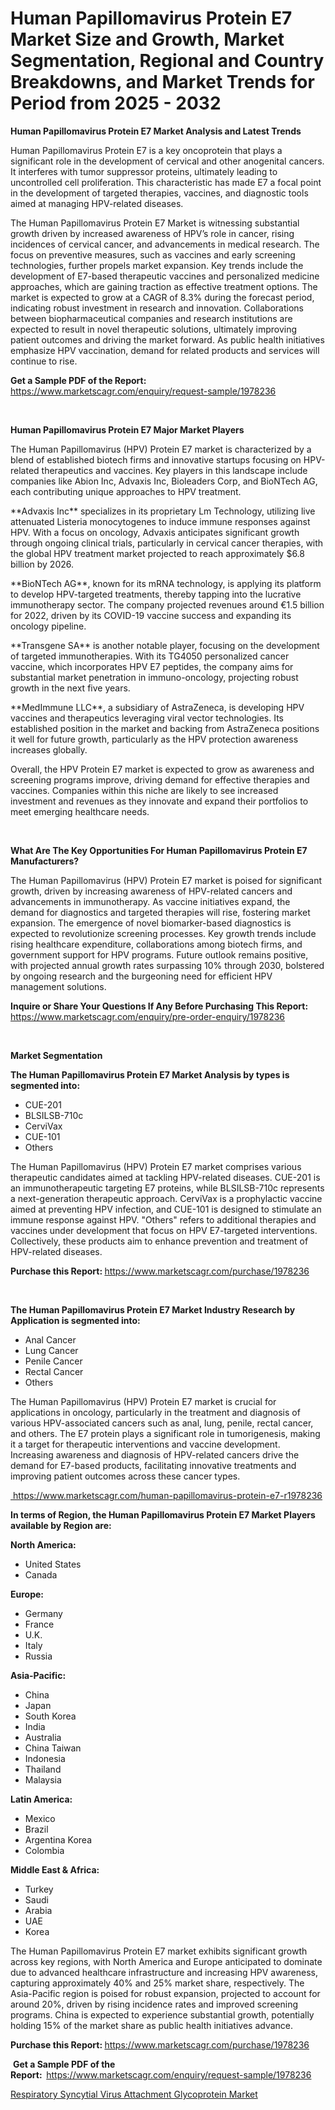 <p><h1>Human Papillomavirus Protein E7 Market Size and Growth, Market Segmentation, Regional and Country Breakdowns, and Market Trends for Period from 2025 -  2032</h1></p><p><strong>Human Papillomavirus Protein E7 Market Analysis and Latest Trends</strong></p>
<p><p>Human Papillomavirus Protein E7 is a key oncoprotein that plays a significant role in the development of cervical and other anogenital cancers. It interferes with tumor suppressor proteins, ultimately leading to uncontrolled cell proliferation. This characteristic has made E7 a focal point in the development of targeted therapies, vaccines, and diagnostic tools aimed at managing HPV-related diseases.</p><p>The Human Papillomavirus Protein E7 Market is witnessing substantial growth driven by increased awareness of HPV’s role in cancer, rising incidences of cervical cancer, and advancements in medical research. The focus on preventive measures, such as vaccines and early screening technologies, further propels market expansion. Key trends include the development of E7-based therapeutic vaccines and personalized medicine approaches, which are gaining traction as effective treatment options. The market is expected to grow at a CAGR of 8.3% during the forecast period, indicating robust investment in research and innovation. Collaborations between biopharmaceutical companies and research institutions are expected to result in novel therapeutic solutions, ultimately improving patient outcomes and driving the market forward. As public health initiatives emphasize HPV vaccination, demand for related products and services will continue to rise.</p></p>
<p><strong>Get a Sample PDF of the Report:&nbsp;</strong> <a href="https://www.marketscagr.com/enquiry/request-sample/1978236?utm_campaign=1944&utm_medium=2&utm_source=Github&utm_content=ia&utm_term=09032025&utm_id=human-papillomavirus-protein-e7">https://www.marketscagr.com/enquiry/request-sample/1978236</a></p>
<p>&nbsp;</p>
<p><strong>Human Papillomavirus Protein E7 Major Market Players</strong></p>
<p><p>The Human Papillomavirus (HPV) Protein E7 market is characterized by a blend of established biotech firms and innovative startups focusing on HPV-related therapeutics and vaccines. Key players in this landscape include companies like Abion Inc, Advaxis Inc, Bioleaders Corp, and BioNTech AG, each contributing unique approaches to HPV treatment.</p><p>**Advaxis Inc** specializes in its proprietary Lm Technology, utilizing live attenuated Listeria monocytogenes to induce immune responses against HPV. With a focus on oncology, Advaxis anticipates significant growth through ongoing clinical trials, particularly in cervical cancer therapies, with the global HPV treatment market projected to reach approximately $6.8 billion by 2026.</p><p>**BioNTech AG**, known for its mRNA technology, is applying its platform to develop HPV-targeted treatments, thereby tapping into the lucrative immunotherapy sector. The company projected revenues around €1.5 billion for 2022, driven by its COVID-19 vaccine success and expanding its oncology pipeline.</p><p>**Transgene SA** is another notable player, focusing on the development of targeted immunotherapies. With its TG4050 personalized cancer vaccine, which incorporates HPV E7 peptides, the company aims for substantial market penetration in immuno-oncology, projecting robust growth in the next five years.</p><p>**MedImmune LLC**, a subsidiary of AstraZeneca, is developing HPV vaccines and therapeutics leveraging viral vector technologies. Its established position in the market and backing from AstraZeneca positions it well for future growth, particularly as the HPV protection awareness increases globally.</p><p>Overall, the HPV Protein E7 market is expected to grow as awareness and screening programs improve, driving demand for effective therapies and vaccines. Companies within this niche are likely to see increased investment and revenues as they innovate and expand their portfolios to meet emerging healthcare needs.</p></p>
<p>&nbsp;</p>
<p><strong>What Are The Key Opportunities For Human Papillomavirus Protein E7 Manufacturers?</strong></p>
<p><p>The Human Papillomavirus (HPV) Protein E7 market is poised for significant growth, driven by increasing awareness of HPV-related cancers and advancements in immunotherapy. As vaccine initiatives expand, the demand for diagnostics and targeted therapies will rise, fostering market expansion. The emergence of novel biomarker-based diagnostics is expected to revolutionize screening processes. Key growth trends include rising healthcare expenditure, collaborations among biotech firms, and government support for HPV programs. Future outlook remains positive, with projected annual growth rates surpassing 10% through 2030, bolstered by ongoing research and the burgeoning need for efficient HPV management solutions.</p></p>
<p><strong>Inquire or Share Your Questions If Any Before Purchasing This Report:</strong> <a href="https://www.marketscagr.com/enquiry/pre-order-enquiry/1978236?utm_campaign=1944&utm_medium=2&utm_source=Github&utm_content=ia&utm_term=09032025&utm_id=human-papillomavirus-protein-e7">https://www.marketscagr.com/enquiry/pre-order-enquiry/1978236</a></p>
<p>&nbsp;</p>
<p><strong>Market Segmentation</strong></p>
<p><strong>The Human Papillomavirus Protein E7 Market Analysis by types is segmented into:</strong></p>
<p><ul><li>CUE-201</li><li>BLSILSB-710c</li><li>CerviVax</li><li>CUE-101</li><li>Others</li></ul></p>
<p><p>The Human Papillomavirus (HPV) Protein E7 market comprises various therapeutic candidates aimed at tackling HPV-related diseases. CUE-201 is an immunotherapeutic targeting E7 proteins, while BLSILSB-710c represents a next-generation therapeutic approach. CerviVax is a prophylactic vaccine aimed at preventing HPV infection, and CUE-101 is designed to stimulate an immune response against HPV. "Others" refers to additional therapies and vaccines under development that focus on HPV E7-targeted interventions. Collectively, these products aim to enhance prevention and treatment of HPV-related diseases.</p></p>
<p><strong>Purchase this Report:&nbsp;</strong><a href="https://www.marketscagr.com/purchase/1978236?utm_campaign=1944&utm_medium=2&utm_source=Github&utm_content=ia&utm_term=09032025&utm_id=human-papillomavirus-protein-e7">https://www.marketscagr.com/purchase/1978236</a></p>
<p>&nbsp;</p>
<p><strong>The Human Papillomavirus Protein E7 Market Industry Research by Application is segmented into:</strong></p>
<p><ul><li>Anal Cancer</li><li>Lung Cancer</li><li>Penile Cancer</li><li>Rectal Cancer</li><li>Others</li></ul></p>
<p><p>The Human Papillomavirus (HPV) Protein E7 market is crucial for applications in oncology, particularly in the treatment and diagnosis of various HPV-associated cancers such as anal, lung, penile, rectal cancer, and others. The E7 protein plays a significant role in tumorigenesis, making it a target for therapeutic interventions and vaccine development. Increasing awareness and diagnosis of HPV-related cancers drive the demand for E7-based products, facilitating innovative treatments and improving patient outcomes across these cancer types.</p></p>
<p><a href="https://www.marketscagr.com/human-papillomavirus-protein-e7-r1978236?utm_campaign=1944&utm_medium=2&utm_source=Github&utm_content=ia&utm_term=09032025&utm_id=human-papillomavirus-protein-e7">&nbsp;https://www.marketscagr.com/human-papillomavirus-protein-e7-r1978236</a></p>
<p><strong>In terms of Region, the Human Papillomavirus Protein E7 Market Players available by Region are:</strong></p>
<p>
    <p> <strong> North America: </strong>
        <ul>
            <li>United States</li>
            <li>Canada</li>
        </ul>
        </p> 
    <p> <strong> Europe: </strong>
        <ul>
            <li>Germany</li>
            <li>France</li>
            <li>U.K.</li>
            <li>Italy</li>
            <li>Russia</li>
        </ul>
        </p> 
    <p> <strong> Asia-Pacific: </strong>
        <ul>
            <li>China</li>
            <li>Japan</li>
            <li>South Korea</li>
            <li>India</li>
            <li>Australia</li>
            <li>China Taiwan</li>
            <li>Indonesia</li>
            <li>Thailand</li>
            <li>Malaysia</li>
        </ul>
        </p> 
    <p> <strong> Latin America: </strong>
        <ul>
            <li>Mexico</li>
            <li>Brazil</li>
            <li>Argentina Korea</li>
            <li>Colombia</li>
        </ul>
        </p> 
    <p> <strong> Middle East & Africa: </strong>
        <ul>
            <li>Turkey</li>
            <li>Saudi</li>
            <li>Arabia</li>
            <li>UAE</li>
            <li>Korea</li>
        </ul>
    </p>
    </p>
<p><p>The Human Papillomavirus Protein E7 market exhibits significant growth across key regions, with North America and Europe anticipated to dominate due to advanced healthcare infrastructure and increasing HPV awareness, capturing approximately 40% and 25% market share, respectively. The Asia-Pacific region is poised for robust expansion, projected to account for around 20%, driven by rising incidence rates and improved screening programs. China is expected to experience substantial growth, potentially holding 15% of the market share as public health initiatives advance.</p></p>
<p><strong>Purchase this Report: </strong><a href="https://www.marketscagr.com/purchase/1978236?utm_campaign=1944&utm_medium=2&utm_source=Github&utm_content=ia&utm_term=09032025&utm_id=human-papillomavirus-protein-e7">https://www.marketscagr.com/purchase/1978236</a></p>
<p>&nbsp;<strong>Get a Sample PDF of the Report:&nbsp;&nbsp;</strong><a href="https://www.marketscagr.com/enquiry/request-sample/1978236?utm_campaign=1944&utm_medium=2&utm_source=Github&utm_content=ia&utm_term=09032025&utm_id=human-papillomavirus-protein-e7">https://www.marketscagr.com/enquiry/request-sample/1978236</a></p>
<p><strong></strong></p>
<p><p><a href="https://github.com/donsonjupa/Market-Research-Report-List-1/blob/main/respiratory-syncytial-virus-attachment-glycoprotein-market.md?utm_campaign=1944&utm_medium=2&utm_source=Github&utm_content=ia&utm_term=09032025&utm_id=human-papillomavirus-protein-e7">Respiratory Syncytial Virus Attachment Glycoprotein Market</a></p></p>